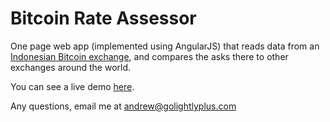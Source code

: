 Bitcoin Rate Assessor
=====================

One page web app (implemented using AngularJS) that reads data from an [Indonesian Bitcoin exchange](https://www.bitcoin.co.id/), and compares the asks there to other exchanges around the world.

You can see a live demo [here](http://bitcoin.golightlyplus.com).

Any questions, email me at andrew@golightlyplus.com